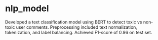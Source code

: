# nlp_model
Developed a text classification model using BERT to detect toxic vs non-toxic user comments. Preprocessing included text normalization, tokenization, and label balancing. Achieved F1-score of 0.96 on test set.
